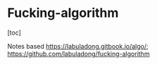 # Fucking-algorithm

[toc]

Notes based https://labuladong.gitbook.io/algo/; https://github.com/labuladong/fucking-algorithm

